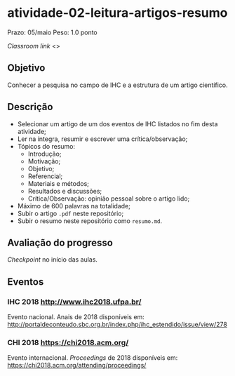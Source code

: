 # atividade-02-leitura-artigos-resumo

Prazo: 05/maio Peso: 1.0 ponto

_Classroom link_ <>

## Objetivo

Conhecer a pesquisa no campo de IHC e a estrutura de um artigo científico.

## Descrição

- Selecionar um artigo de um dos eventos de IHC listados no fim desta atividade;
- Ler na íntegra, resumir e escrever uma crítica/observação;
- Tópicos do resumo:
  - Introdução;
  - Motivação;
  - Objetivo;
  - Referencial;
  - Materiais e métodos;
  - Resultados e discussões;
  - Crítica/Observação: opinião pessoal sobre o artigo lido;
- Máximo de 600 palavras na totalidade;
- Subir o artigo `.pdf` neste repositório;
- Subir o resumo neste repositório como `resumo.md`.

## Avaliação do progresso

_Checkpoint_ no início das aulas.

## Eventos

### IHC 2018 <http://www.ihc2018.ufpa.br/>

Evento nacional. Anais de 2018 disponíveis em: <http://portaldeconteudo.sbc.org.br/index.php/ihc_estendido/issue/view/278>

### CHI 2018 <https://chi2018.acm.org/>

Evento internacional. _Proceedings_ de 2018 disponíveis em: <https://chi2018.acm.org/attending/proceedings/>